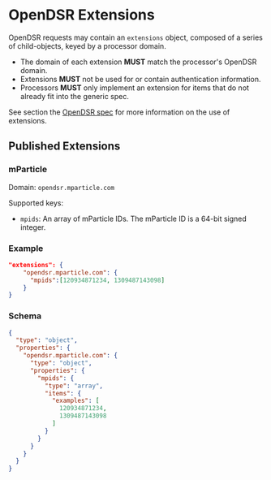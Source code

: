 # OpenDSR Extensions

OpenDSR requests may contain an `extensions` object, composed of a series of child-objects, keyed by a processor domain.

- The domain of each extension **MUST** match the processor's OpenDSR domain.
- Extensions **MUST** not be used for or contain authentication information.
- Processors **MUST** only implement an extension for items that do not already fit into the generic spec.

See section the [OpenDSR spec](OpenDSR_specification.md) for more information on the use of extensions.

## Published Extensions

### mParticle

Domain: `opendsr.mparticle.com`

Supported keys:

- `mpids`: An array of mParticle IDs. The mParticle ID is a 64-bit signed integer.

### Example

```json
"extensions": {
    "opendsr.mparticle.com": {
      "mpids":[120934871234, 1309487143098]
    }
}
```

### Schema

```json
{
  "type": "object",
  "properties": {
    "opendsr.mparticle.com": {
      "type": "object",
      "properties": {
        "mpids": {
          "type": "array",
          "items": {
            "examples": [
              120934871234,
              1309487143098
            ]
          }
        }
      }
    }
  }
}
```
